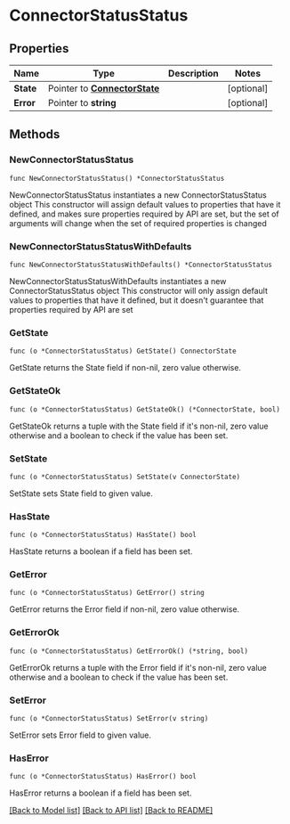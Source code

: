 # ConnectorStatusStatus

## Properties

Name | Type | Description | Notes
------------ | ------------- | ------------- | -------------
**State** | Pointer to [**ConnectorState**](ConnectorState.md) |  | [optional] 
**Error** | Pointer to **string** |  | [optional] 


## Methods

### NewConnectorStatusStatus

`func NewConnectorStatusStatus() *ConnectorStatusStatus`

NewConnectorStatusStatus instantiates a new ConnectorStatusStatus object
This constructor will assign default values to properties that have it defined,
and makes sure properties required by API are set, but the set of arguments
will change when the set of required properties is changed

### NewConnectorStatusStatusWithDefaults

`func NewConnectorStatusStatusWithDefaults() *ConnectorStatusStatus`

NewConnectorStatusStatusWithDefaults instantiates a new ConnectorStatusStatus object
This constructor will only assign default values to properties that have it defined,
but it doesn't guarantee that properties required by API are set


### GetState

`func (o *ConnectorStatusStatus) GetState() ConnectorState`

GetState returns the State field if non-nil, zero value otherwise.

### GetStateOk

`func (o *ConnectorStatusStatus) GetStateOk() (*ConnectorState, bool)`

GetStateOk returns a tuple with the State field if it's non-nil, zero value otherwise
and a boolean to check if the value has been set.

### SetState

`func (o *ConnectorStatusStatus) SetState(v ConnectorState)`

SetState sets State field to given value.

### HasState

`func (o *ConnectorStatusStatus) HasState() bool`

HasState returns a boolean if a field has been set.


### GetError

`func (o *ConnectorStatusStatus) GetError() string`

GetError returns the Error field if non-nil, zero value otherwise.

### GetErrorOk

`func (o *ConnectorStatusStatus) GetErrorOk() (*string, bool)`

GetErrorOk returns a tuple with the Error field if it's non-nil, zero value otherwise
and a boolean to check if the value has been set.

### SetError

`func (o *ConnectorStatusStatus) SetError(v string)`

SetError sets Error field to given value.

### HasError

`func (o *ConnectorStatusStatus) HasError() bool`

HasError returns a boolean if a field has been set.



[[Back to Model list]](../README.md#documentation-for-models) [[Back to API list]](../README.md#documentation-for-api-endpoints) [[Back to README]](../README.md)


